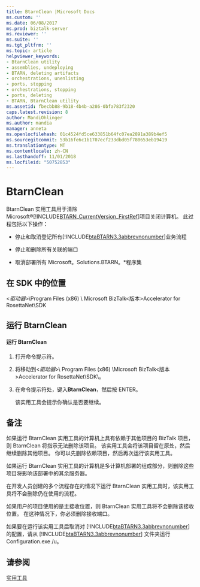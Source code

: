 ```yaml
---
title: BtarnClean |Microsoft Docs
ms.custom: ''
ms.date: 06/08/2017
ms.prod: biztalk-server
ms.reviewer: ''
ms.suite: ''
ms.tgt_pltfrm: ''
ms.topic: article
helpviewer_keywords:
- BtarnClean utility
- assemblies, undeploying
- BTARN, deleting artifacts
- orchestrations, unenlisting
- ports, stopping
- orchestrations, stopping
- ports, deleting
- BTARN, BtarnClean utility
ms.assetid: fbecbb88-9b18-4b4b-a286-0bfa783f2320
caps.latest.revision: 8
author: MandiOhlinger
ms.author: mandia
manager: anneta
ms.openlocfilehash: 01c4524fd5ce633851b64fc07ea2891a389b4ef5
ms.sourcegitcommit: 53b16fe6c1b1707ecf233dbd05f780653eb19419
ms.translationtype: MT
ms.contentlocale: zh-CN
ms.lasthandoff: 11/01/2018
ms.locfileid: "50752853"
---
```

# <a name="btarnclean"></a>BtarnClean
BtarnClean 实用工具用于清除 Microsoft®[!INCLUDE[BTARN_CurrentVersion_FirstRef](../../includes/btarn-currentversion-firstref-md.md)]项目关闭计算机。 此过程包括以下操作：  
  
- 停止和取消登记所有[!INCLUDE[btaBTARN3.3abbrevnonumber](../../includes/btabtarn3-3abbrevnonumber-md.md)]业务流程  
  
- 停止和删除所有关联的端口  
  
- 取消部署所有 Microsoft。Solutions.BTARN。\*程序集  
  
## <a name="location-in-sdk"></a>在 SDK 中的位置  
 \<*驱动器*\>\Program Files (x86) \ Microsoft BizTalk\<版本\>Accelerator for RosettaNet\SDK  
  
## <a name="running-btarnclean"></a>运行 BtarnClean  
  
#### <a name="to-run-btarnclean"></a>运行 BtarnClean  
  
1.  打开命令提示符。  
  
2.  将移动到\<*驱动器*\>\ Program Files (x86) \Microsoft BizTalk\<版本\>Accelerator for RosettaNet\SDK\\。  
  
3.  在命令提示符处，键入**BtarnClean**，然后按 ENTER。  
  
     该实用工具会提示你确认是否要继续。  
  
## <a name="remarks"></a>备注  
 如果运行 BtarnClean 实用工具的计算机上具有依赖于其他项目的 BizTalk 项目，则 BtarnClean 将指示无法删除该项目。 该实用工具会将该项目留在原处，然后继续删除其他项目。 你可以先删除依赖项目，然后再次运行该实用工具。  
  
 如果运行 BtarnClean 实用工具的计算机是多计算机部署的组成部分，则删除这些项目将影响该部署中的其余服务器。  
  
 在开发人员创建的多个流程存在的情况下运行 BtarnClean 实用工具时，该实用工具将不会删除仍在使用的流程。  
  
 如果用户的项目使用的是主接收位置，则 BtarnClean 实用工具将不会删除该接收位置。 在这种情况下，你必须删除接收端口。  
  
 如果要在运行该实用工具后取消对 [!INCLUDE[btaBTARN3.3abbrevnonumber](../../includes/btabtarn3-3abbrevnonumber-md.md)] 的配置，请从 [!INCLUDE[btaBTARN3.3abbrevnonumber](../../includes/btabtarn3-3abbrevnonumber-md.md)] 文件夹运行 Configuration.exe /u。  
  
## <a name="see-also"></a>请参阅  
 [实用工具](../../adapters-and-accelerators/accelerator-rosettanet/utilities1.md)
